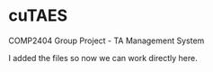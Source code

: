 cuTAES
======

COMP2404 Group Project - TA Management System

I added the files so now we can work directly here.
